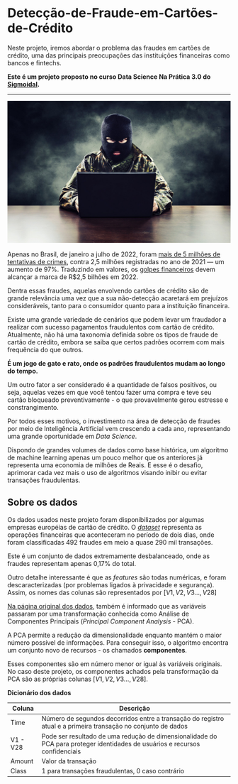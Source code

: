 # Detecção-de-Fraude-em-Cartões-de-Crédito

Neste projeto, iremos abordar o problema das fraudes em cartões de crédito, uma das principais preocupações das instituições financeiras como bancos e fintechs.

**Este é um projeto proposto no curso Data Science Na Prática 3.0 do [Sigmoidal](https://sigmoidal.ai/).**

---

![](img/img.jpg)

Apenas no Brasil, de janeiro a julho de 2022, foram [mais de 5 milhões de tentativas de crimes](https://extra.globo.com/economia-e-financas/brasil-registra-mais-de-mil-tentativas-de-fraudes-financeiras-digitais-por-hora-aponta-pesquisa-25554716.html), contra 2,5 milhões registradas no ano de 2021 — um aumento de 97%. Traduzindo em valores, os [golpes financeiros](https://www.estadao.com.br/economia/golpes-bancarios-geram-prejuizos-no-pais/) devem alcançar a marca de R$2,5 bilhões em 2022.

Dentra essas fraudes, aquelas envolvendo cartões de crédito são de grande relevância uma vez que a sua não-detecção acaretará em prejuízos consideráveis, tanto para o consumidor quanto para a instituição financeira.

Existe uma grande variedade de cenários que podem levar um fraudador a realizar com sucesso pagamentos fraudulentos com cartão de crédito. Atualmente, não há uma taxonomia definida sobre os tipos de fraude de cartão de crédito, embora se saiba que certos padrões ocorrem com mais frequência do que outros.

**É um jogo de gato e rato, onde os padrões fraudulentos mudam ao longo do tempo.**

Um outro fator a ser considerado é a quantidade de falsos positivos, ou seja, aquelas vezes em que você tentou fazer uma compra e teve seu cartão bloqueado preventivamente - o que provavelmente gerou estresse e constrangimento.

Por todos esses motivos, o investimento na área de detecção de fraudes por meio de Inteligência Artificial vem crescendo a cada ano, representando uma grande oportunidade em *Data Science*. 

Dispondo de grandes volumes de dados como base histórica, um algoritmo de machine learning apenas um pouco melhor que os anteriores já representa uma economia de milhões de Reais. E esse é o desafio, aprimorar cada vez mais o uso de algoritmos visando inibir ou evitar transações fraudulentas.

## **Sobre os dados**

Os dados usados neste projeto foram disponibilizados por algumas empresas européias de cartão de crédito. O [*dataset*](https://www.kaggle.com/datasets/mlg-ulb/creditcardfraud) representa as operações financeiras que aconteceram no período de dois dias, onde foram classificadas 492 fraudes em meio a quase 290 mil transações.

Este é um conjunto de dados extremamente desbalanceado, onde as fraudes representam apenas 0,17% do total.

Outro detalhe interessante é que as *features* são todas numéricas, e foram descaracterizadas (por problemas ligados à privacidade e segurança). Assim, os nomes das colunas são representados por $[V1, V2, V3 \dots, V28]$

[Na página original dos dados](https://www.kaggle.com/datasets/mlg-ulb/creditcardfraud), também é informado que as variáveis passaram por uma transformação conhecida como Análise de Componentes Principais (*Principal Component Analysis* - PCA).

A PCA permite a redução da dimensionalidade enquanto mantém o maior número possível de informações. Para conseguir isso, o algoritmo encontra um conjunto novo de recursos - os chamados **componentes**.

Esses componentes são em número menor or igual às variáveis originais. No caso deste projeto, os componentes achados pela transformação da PCA são as próprias colunas $[V1, V2, V3 \dots, V28]$.

**Dicionário dos dados**

|Coluna|Descrição|
|------|---------|
|Time|Número de segundos decorridos entre a transação do registro atual e a primeira transação no conjunto de dados|
|V1 - V28|Pode ser resultado de uma redução de dimensionalidade do PCA para proteger identidades de usuários e recursos confidenciais|
|Amount|Valor da transação|
|Class|1 para transações fraudulentas, 0 caso contrário|